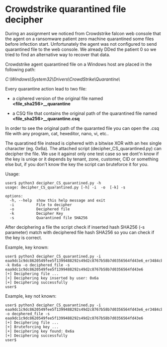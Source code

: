 # Crowdstrike quarantined file decipher

During an assignment we noticed from Crowdstrike falcon web console that the agent on a ransomware patient zero machine quarantined some files before infection start. Unfortunately the agent was not configured to send quarantined file to the web console. We already DDed the patient 0 so we tried to find an alternative way to recover that data.

Crowdstrike agent quarantined file on a Windows host are placed in the following path:

*C:\\Windows\\System32\\Drivers\\CrowdStrike\\Quarantine\\*

Every quarantine action lead to two file:
* a ciphered version of the original file named **<file_sha256>_<id>_quarantine**
  
* a CSQ file that contains the original path of the quarantined file named **<file_sha256>_<id>_quarantine.csq**

In order to see the original path of the quaranted file you can open the .csq file with any program, cat, hexeditor, nano, vi, etc..

The quaratined file instead is ciphered with a bitwise XOR with an hex single character (eg. 0x6a). The attached script (decipher_CS_quarantined.py) can decipher the file. We use it against only one test case so we dont'n know if the key is uniqe or it depends by tenant, zone, customer, CID or something else but, if you don't know the key the script can bruteforce it for you.

Usage:

```
user$ python3 decipher_CS_quarantined.py -h
usage: decipher_CS_quarantined.py [-h] -i  -o  [-k] -s

options:
  -h, --help  show this help message and exit
  -i          File to decipher
  -o          Deciphered file
  -k          Decipher Key
  -s          Quarantined file SHA256
```

After deciphering a file the script check if inserted hash SHA256 (-s parameter) match with deciphered file hash SHA256 so you can check if the key is correct.

Example, key known:
```
user$ python3 decipher_CS_quarantined.py -i eaa9dc1c9dc8620549fee5f1399488292s49d2c8767b58b7d0356564fd43e6_er3484cb_quarantine -k 0x6a -o deciphered_file -s eaa9dc1c9dc8620549fee5f1399488292s49d2c8767b58b7d0356564fd43e6
[+] Deciphering file ...
[+] Deciphering key inserted by user: 0x6a
[+] Deciphering successfully
user$ 
```
Example, key not known:
```
user$ python3 decipher_CS_quarantined.py -i eaa9dc1c9dc8620549fee5f1399488292s49d2c8767b58b7d0356564fd43e6_er3484cb_quarantine -o decphered_file -s eaa9dc1c9dc8620549fee5f1399488292s49d2c8767b58b7d0356564fd43e6
[+] Deciphering file ...
[+] Bruteforcing key ...
[+] Deciphering key found: 0x6a
[+] Deciphering successfully
user$ 
```
